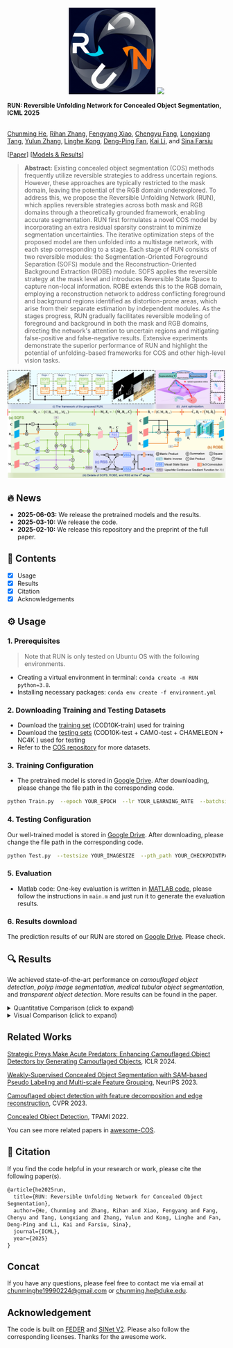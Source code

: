 <p align=center><img src="logo.png" width="200px"> <a href='https://arxiv.org/pdf/2501.18783'><img src='https://img.shields.io/badge/ICML-2025-red'></a> </p>

**RUN: Reversible Unfolding Network for Concealed Object Segmentation, ICML 2025** 

<br> [Chunming He](https://chunminghe.github.io/), [Rihan Zhang](https://scholar.google.com/citations?user=y1hdXhcAAAAJ&hl=en), [Fengyang Xiao](https://scholar.google.com/citations?user=NqdaqA8AAAAJ&hl=en), [Chengyu Fang](https://cnyvfang.github.io/), [Longxiang Tang](https://scholar.google.com/citations?user=3oMQsq8AAAAJ&hl=en), [Yulun Zhang](https://yulunzhang.com), [Linghe Kong](https://www.cs.sjtu.edu.cn/~linghe.kong/), [Deng-Ping Fan](https://dengpingfan.github.io/), [Kai Li](https://kailigo.github.io/), and [Sina Farsiu](https://people.duke.edu/~sf59/) <be>

[[Paper](https://arxiv.org/abs/2501.18783)] [[Models & Results](https://drive.google.com/drive/folders/1rA8RfYDmEkUESsRAEgVVqCj5ImkRNTsE?usp=sharing)]

>**Abstract:** Existing concealed object segmentation (COS) methods frequently utilize reversible strategies to address uncertain regions. However, these approaches are typically restricted to the mask domain, leaving the potential of the RGB domain underexplored. To address this, we propose the Reversible Unfolding Network (RUN), which applies reversible strategies across both mask and RGB domains through a theoretically grounded framework, enabling accurate segmentation. RUN first formulates a novel COS model by incorporating an extra residual sparsity constraint to minimize segmentation uncertainties. The iterative optimization steps of the proposed model are then unfolded into a multistage network, with each step corresponding to a stage. Each stage of RUN consists of two reversible modules: the Segmentation-Oriented Foreground Separation (SOFS) module and the Reconstruction-Oriented Background Extraction (ROBE) module. SOFS applies the reversible strategy at the mask level and introduces Reversible State Space to capture non-local information. ROBE extends this to the RGB domain, employing a reconstruction network to address conflicting foreground and background regions identified as distortion-prone areas, which arise from their separate estimation by independent modules. As the stages progress, RUN gradually facilitates reversible modeling of foreground and background in both the mask and RGB domains, directing the network's attention to uncertain regions and mitigating false-positive and false-negative results. Extensive experiments demonstrate the superior performance of RUN and highlight the potential of unfolding-based frameworks for COS and other high-level vision tasks.   

![](featured.png)




## 🔥 News

- **2025-06-03:** We release the pretrained models and the results.
- **2025-03-10:** We release the code.
- **2025-02-10:** We release this repository and the preprint of the full paper.



## 🔗 Contents

- [x] Usage
- [x] Results
- [x] Citation
- [x] Acknowledgements

## ⚙️ Usage



### 1. Prerequisites

> Note that RUN is only tested on Ubuntu OS with the following environments.

- Creating a virtual environment in terminal: `conda create -n RUN python=3.8`.
- Installing necessary packages: `conda env create -f environment.yml`

### 2. Downloading Training and Testing Datasets

- Download the [training set](https://anu365-my.sharepoint.com/:u:/g/personal/u7248002_anu_edu_au/EQ75AD2A5ClIgqNv6yvstSwBQ1jJNC6DNbk8HISuxPV9QA?e=UhHKSD) (COD10K-train) used for training 
- Download the [testing sets](https://anu365-my.sharepoint.com/:u:/g/personal/u7248002_anu_edu_au/EVI0Bjs7k_VIvz4HmSVV9egBo48vjwX7pvx7deXBtooBYg?e=FjGqZZ) (COD10K-test + CAMO-test + CHAMELEON + NC4K ) used for testing
- Refer to the [COS repository](https://github.com/ChunmingHe/awesome-concealed-object-segmentation) for more datasets.

### 3. Training Configuration

- The pretrained model is stored in [Google Drive](https://drive.google.com/file/d/1OmE2vEegPPTB1JZpj2SPA6BQnXqiuD1U/view?usp=share_link). After downloading, please change the file path in the corresponding code.
```bash
python Train.py  --epoch YOUR_EPOCH  --lr YOUR_LEARNING_RATE  --batchsize YOUR_BATCH_SIZE  --trainsize YOUR_TRAINING_SIZE  --train_root YOUR_TRAININGSETPATH  --val_root  YOUR_VALIDATIONSETPATH  --save_path YOUR_CHECKPOINTPATH
```

### 4. Testing Configuration

Our well-trained model is stored in [Google Drive](https://drive.google.com/drive/folders/1rA8RfYDmEkUESsRAEgVVqCj5ImkRNTsE?usp=sharing). After downloading, please change the file path in the corresponding code.
```bash
python Test.py  --testsize YOUR_IMAGESIZE  --pth_path YOUR_CHECKPOINTPATH  --test_dataset_path  YOUR_TESTINGSETPATH
```

### 5. Evaluation

- Matlab code: One-key evaluation is written in [MATLAB code](https://github.com/DengPingFan/CODToolbox), please follow the instructions in `main.m` and just run it to generate the evaluation results.

### 6. Results download

The prediction results of our RUN are stored on [Google Drive](https://drive.google.com/file/d/1OmE2vEegPPTB1JZpj2SPA6BQnXqiuD1U/view?usp=share_link). Please check.


## 🔍 Results

We achieved state-of-the-art performance on *camouflaged object detection*, *polyp image segmentation*, *medical tubular object segmentation*, and *transparent object detection*. More results can be found in the paper.

<details>
<summary>Quantitative Comparison (click to expand)</summary>

- Results in Table 1 of the main paper
  <p align="center">
  <img width="900" src="fig/fig1.png">
	</p>
  </details>

<details>
<summary>Visual Comparison (click to expand)</summary>

- Results in Figure 4 of the main paper
  <p align="center">
  <img width="900" src="fig/fig2.png">
	</p>
  </details>



## Related Works
[Strategic Preys Make Acute Predators: Enhancing Camouflaged Object Detectors by Generating Camouflaged Objects](https://github.com/ChunmingHe/Camouflageator), ICLR 2024.

[Weakly-Supervised Concealed Object Segmentation with SAM-based Pseudo Labeling and Multi-scale Feature Grouping](https://github.com/ChunmingHe/WS-SAM), NeurIPS 2023.

[Camouflaged object detection with feature decomposition and edge reconstruction](https://github.com/ChunmingHe/FEDER), CVPR 2023.

[Concealed Object Detection](https://github.com/GewelsJI/SINet-V2), TPAMI 2022.

You can see more related papers in [awesome-COS](https://github.com/ChunmingHe/awesome-concealed-object-segmentation).



## 📎 Citation

If you find the code helpful in your research or work, please cite the following paper(s).

```
@article{he2025run,
  title={RUN: Reversible Unfolding Network for Concealed Object Segmentation},
  author={He, Chunming and Zhang, Rihan and Xiao, Fengyang and Fang, Chenyu and Tang, Longxiang and Zhang, Yulun and Kong, Linghe and Fan, Deng-Ping and Li, Kai and Farsiu, Sina},
  journal={ICML},
  year={2025}
}
```

## Concat
If you have any questions, please feel free to contact me via email at chunminghe19990224@gmail.com or chunming.he@duke.edu.

## Acknowledgement
The code is built on [FEDER](https://github.com/ChunmingHe/FEDER) and [SINet V2](https://github.com/GewelsJI/SINet-V2). Please also follow the corresponding licenses. Thanks for the awesome work.

